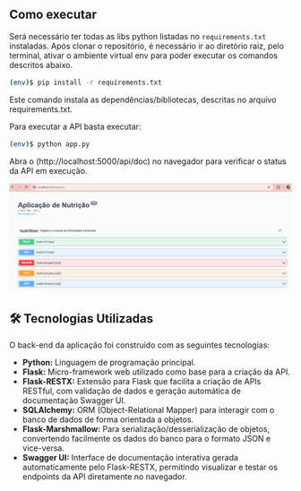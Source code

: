 ## Como executar

Será necessário ter todas as libs python listadas no `requirements.txt` instaladas. Após clonar o repositório, é necessário ir ao diretório raiz, pelo terminal, ativar o ambiente virtual env para poder executar os comandos descritos abaixo.

```bash
(env)$ pip install -r requirements.txt
```
Este comando instala as dependências/bibliotecas, descritas no arquivo requirements.txt.

Para executar a API basta executar:
```bash
(env)$ python app.py
```
Abra o (http://localhost:5000/api/doc) no navegador para verificar o status da API em execução.

<p align="center">
  <img src="img-readme/rotas.png" alt="Exibição Swagger" width="1000">
</p>

## 🛠️ Tecnologias Utilizadas

O back-end da aplicação foi construído com as seguintes tecnologias:

* **Python:** Linguagem de programação principal.
* **Flask:** Micro-framework web utilizado como base para a criação da API.
* **Flask-RESTX:** Extensão para Flask que facilita a criação de APIs RESTful, com validação de dados e geração automática de documentação Swagger UI.
* **SQLAlchemy:** ORM (Object-Relational Mapper) para interagir com o banco de dados de forma orientada a objetos.
* **Flask-Marshmallow:** Para serialização/desserialização de objetos, convertendo facilmente os dados do banco para o formato JSON e vice-versa.
* **Swagger UI:** Interface de documentação interativa gerada automaticamente pelo Flask-RESTX, permitindo visualizar e testar os endpoints da API diretamente no navegador.
